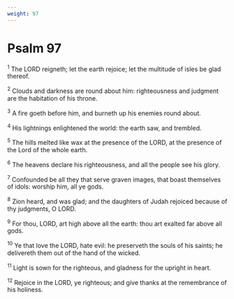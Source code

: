 ```yaml
---
weight: 97
---
```


# Psalm 97

<sup>1</sup> The LORD reigneth; let the earth rejoice; let the multitude of isles be glad thereof. 

<sup>2</sup> Clouds and darkness are round about him: righteousness and judgment are the habitation of his throne. 

<sup>3</sup> A fire goeth before him, and burneth up his enemies round about. 

<sup>4</sup> His lightnings enlightened the world: the earth saw, and trembled. 

<sup>5</sup> The hills melted like wax at the presence of the LORD, at the presence of the Lord of the whole earth. 

<sup>6</sup> The heavens declare his righteousness, and all the people see his glory. 

<sup>7</sup> Confounded be all they that serve graven images, that boast themselves of idols: worship him, all ye gods. 

<sup>8</sup> Zion heard, and was glad; and the daughters of Judah rejoiced because of thy judgments, O LORD. 

<sup>9</sup> For thou, LORD, art high above all the earth: thou art exalted far above all gods. 

<sup>10</sup> Ye that love the LORD, hate evil: he preserveth the souls of his saints; he delivereth them out of the hand of the wicked. 

<sup>11</sup> Light is sown for the righteous, and gladness for the upright in heart. 

<sup>12</sup> Rejoice in the LORD, ye righteous; and give thanks at the remembrance of his holiness. 


